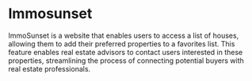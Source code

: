 # Immosunset
ImmoSunset is a website that enables users to access a list of houses, allowing them to add their preferred properties to a favorites list. This feature enables real estate advisors to contact users interested in these properties, streamlining the process of connecting potential buyers with real estate professionals.
